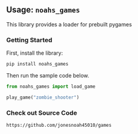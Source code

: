 ## Usage: `noahs_games`

This library provides a loader for prebuilt pygames

### Getting Started

First, install the library:

```bash
pip install noahs_games
```

Then run the sample code below.

```python
from noahs_games import load_game

play_game("zombie_shooter")

```



### Check out Source Code

`https://github.com/jonesnoah45010/games`




